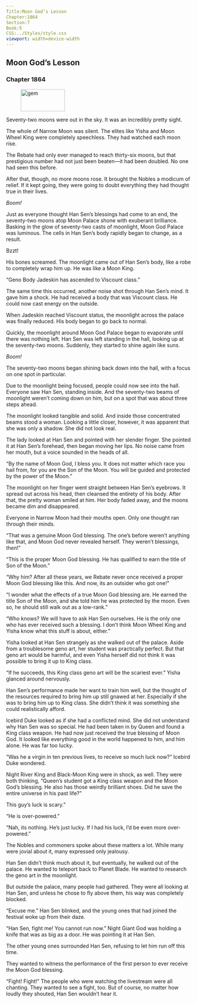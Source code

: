 ```yaml
---
Title:Moon God’s Lesson 
Chapter:1864 
Section:7 
Book:5 
CSS:../Styles/style.css 
viewport: width=device-width
---
```

  
## Moon God’s Lesson
### Chapter 1864
  
<figure>
	<img src="../Images/gem.gif" alt="gem" id="gem" width="120" height="60" />
</figure>
  

  
Seventy-two moons were out in the sky. It was an incredibly pretty sight.

The whole of Narrow Moon was silent. The elites like Yisha and Moon Wheel King were completely speechless. They had watched each moon rise.

The Rebate had only ever managed to reach thirty-six moons, but that prestigious number had not just been beaten—it had been doubled. No one had seen this before.

After that, though, no more moons rose. It brought the Nobles a modicum of relief. If it kept going, they were going to doubt everything they had thought true in their lives.

*Boom!*

Just as everyone thought Han Sen’s blessings had come to an end, the seventy-two moons atop Moon Palace shone with exuberant brilliance. Basking in the glow of seventy-two casts of moonlight, Moon God Palace was luminous. The cells in Han Sen’s body rapidly began to change, as a result.

Bzzt!

His bones screamed. The moonlight came out of Han Sen’s body, like a robe to completely wrap him up. He was like a Moon King.

“Geno Body Jadeskin has ascended to Viscount class.”

The same time this occurred, another noise shot through Han Sen’s mind. It gave him a shock. He had received a body that was Viscount class. He could now cast energy on the outside.

When Jadeskin reached Viscount status, the moonlight across the palace was finally reduced. His body began to go back to normal.

Quickly, the moonlight around Moon God Palace began to evaporate until there was nothing left. Han Sen was left standing in the hall, looking up at the seventy-two moons. Suddenly, they started to shine again like suns.

*Boom!*

The seventy-two moons began shining back down into the hall, with a focus on one spot in particular.

Due to the moonlight being focused, people could now see into the hall. Everyone saw Han Sen, standing inside. And the seventy-two beams of moonlight weren’t coming down on him, but on a spot that was about three steps ahead.

The moonlight looked tangible and solid. And inside those concentrated beams stood a woman. Looking a little closer, however, it was apparent that she was only a shadow. She did not look real.

The lady looked at Han Sen and pointed with her slender finger. She pointed it at Han Sen’s forehead, then began moving her lips. No noise came from her mouth, but a voice sounded in the heads of all.

“By the name of Moon God, I bless you. It does not matter which race you hail from, for you are the Son of the Moon. You will be guided and protected by the power of the Moon.”

The moonlight on her finger went straight between Han Sen’s eyebrows. It spread out across his head, then cleansed the entirety of his body. After that, the pretty woman smiled at him. Her body faded away, and the moons became dim and disappeared.

Everyone in Narrow Moon had their mouths open. Only one thought ran through their minds.

“That was a genuine Moon God blessing. The one’s before weren’t anything like that, and Moon God never revealed herself. They weren’t blessings, then!”

“This is the proper Moon God blessing. He has qualified to earn the title of Son of the Moon.”

“Why him? After all these years, we Rebate never once received a proper Moon God blessing like this. And now, its an outsider who got one!”

“I wonder what the effects of a true Moon God blessing are. He earned the title Son of the Moon, and she told him he was protected by the moon. Even so, he should still walk out as a low-rank.”

“Who knows? We will have to ask Han Sen ourselves. He is the only one who has ever received such a blessing. I don’t think Moon Wheel King and Yisha know what this stuff is about, either.”

Yisha looked at Han Sen strangely as she walked out of the palace. Aside from a troublesome geno art, her student was practically perfect. But that geno art would be harmful, and even Yisha herself did not think it was possible to bring it up to King class.

“If he succeeds, this King class geno art will be the scariest ever.” Yisha glanced around nervously.

Han Sen’s performance made her want to train him well, but the thought of the resources required to bring him up still gnawed at her. Especially if she was to bring him up to King class. She didn’t think it was something she could realistically afford.

Icebird Duke looked as if she had a conflicted mind. She did not understand why Han Sen was so special. He had been taken in by Queen and found a King class weapon. He had now just received the true blessing of Moon God. It looked like everything good in the world happened to him, and him alone. He was far too lucky.

“Was he a virgin in ten previous lives, to receive so much luck now?” Icebird Duke wondered.

Night River King and Black-Moon King were in shock, as well. They were both thinking, “Queen’s student got a King class weapon and the Moon God’s blessing. He also has those weirdly brilliant shoes. Did he save the entire universe in his past life?”

This guy’s luck is scary.”

“He is over-powered.”

“Nah, its nothing. He’s just lucky. If I had his luck, I’d be even more over-powered.”

The Nobles and commoners spoke about these matters a lot. While many were jovial about it, many expressed only jealousy.

Han Sen didn’t think much about it, but eventually, he walked out of the palace. He wanted to teleport back to Planet Blade. He wanted to research the geno art in the moonlight.

But outside the palace, many people had gathered. They were all looking at Han Sen, and unless he chose to fly above them, his way was completely blocked.

“Excuse me.” Han Sen blinked, and the young ones that had joined the festival woke up from their daze.

“Han Sen, fight me! You cannot run now.” Night Giant God was holding a knife that was as big as a door. He was pointing it at Han Sen.

The other young ones surrounded Han Sen, refusing to let him run off this time.

They wanted to witness the performance of the first person to ever receive the Moon God blessing.

“Fight! Fight!” The people who were watching the livestream were all chanting. They wanted to see a fight, too. But of course, no matter how loudly they shouted, Han Sen wouldn’t hear it.